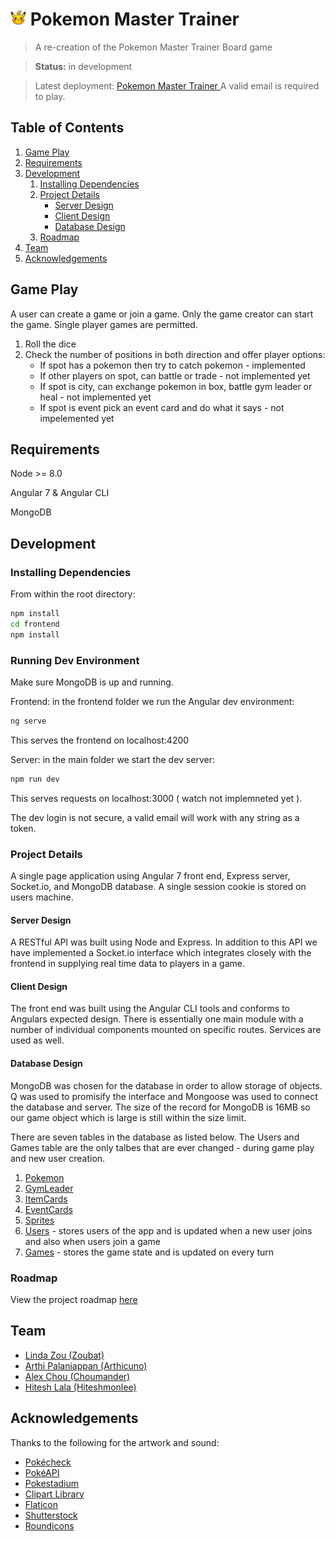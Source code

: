 # <img src="./frontend/src/game.png" alt="Logo" style="width:25px;" width="25px" height="25px"/> Pokemon Master Trainer

> A re-creation of the Pokemon Master Trainer Board game

> __Status:__ in development

> Latest deployment: [ Pokemon Master Trainer ]( http://chobek.com) A valid email is required to play.


## Table of Contents

1. [Game Play](#game-play)
1. [Requirements](#requirements)
1. [Development](#development)
    1. [Installing Dependencies](#installing-dependencies)
    1. [Project Details](#project-details)
        * [Server Design](#server-design)
        * [Client Design](#client-design)
        * [Database Design](#database-design)
    1. [Roadmap](#roadmap)
1. [Team](#team)
1. [Acknowledgements](#acknowledgements)


## Game Play

A user can create a game or join a game.  Only the game creator can start the game.
Single player games are permitted.

1. Roll the dice
1. Check the number of positions in both direction and offer player options:
    * If spot has a pokemon then try to catch pokemon - implemented
    * If other players on spot, can battle or trade - not implemented yet
    * If spot is city, can exchange pokemon in box, battle gym leader or heal - not implemented yet
    * If spot is event pick an event card and do what it says - not impelemented yet


## Requirements

Node >= 8.0

Angular 7 & Angular CLI 

MongoDB 


## Development

### Installing Dependencies

From within the root directory:

```sh
npm install
cd frontend
npm install
```

### Running Dev Environment

Make sure MongoDB is up and running.

Frontend: in the frontend folder we run the Angular dev environment:
```sh
ng serve
```
This serves the frontend on localhost:4200

Server: in the main folder we start the dev server:
```sh
npm run dev
```
This serves requests on localhost:3000 ( watch not implemneted yet ).

The dev login is not secure, a valid email will work with any string as a token.



### Project Details

A single page application using Angular 7 front end, Express server, Socket.io, and MongoDB database.  A single session cookie is stored on users machine.

#### Server Design

A RESTful API was built using Node and Express.  In addition to this API we have implemented a Socket.io interface which integrates closely with the frontend in supplying real time data to players in a game.


#### Client Design

The front end was built using the Angular CLI tools and conforms to Angulars expected design.  There is essentially one main module with a number of individual components mounted on specific routes.  Services are used as well.

#### Database Design

MongoDB was chosen for the database in order to allow storage of objects.  Q was used to promisify the interface and Mongoose was used to connect the database and server.  The size of the record for MongoDB is 16MB so our game object which is large is still within the size limit.

There are seven tables in the database as listed below.  The Users and Games table are the only talbes that are ever changed - during game play and new user creation.

1. [Pokemon](pokemonTable.md) 
1. [GymLeader](gymLeaderTable.md)
1. [ItemCards](itemCardsTable.md)
1. [EventCards](eventCardsTable.md)
1. [Sprites](spritesTable.md)
1. [Users](usersTable.md) - stores users of the app and is updated when a new user joins and also when users join a game
1. [Games](gamesTable.md) - stores the game state and is updated on every turn

### Roadmap

View the project roadmap [here](https://github.com/luminescent-recliners/pokemon-board-game/issues)


## Team
  <ul>
    <li><a href="https://github.com/Lindayezou">Linda Zou (Zoubat) </a></li>
    <li><a href="https://github.com/aarti156">Arthi Palaniappan (Arthicuno)</a></li>
    <li><a href="https://github.com/chououtside">Alex Chou (Choumander)</a></li>
    <li><a href="https://hiteshlala.com">Hitesh Lala (Hiteshmonlee)</a></li>
</ul>
  

## Acknowledgements
Thanks to the following for the artwork and sound:
<ul>
    <li><a href="http://sprites.pokecheck.org">Pokécheck</a></li>
    <li><a href="http://pokeapi.co">PokéAPI</a></li>
    <li><a href="http://www.pokestadium.com">Pokestadium</a></li>
    <li><a href="http://clipart-library.co">Clipart Library</a></li>
    <li><a href="https://www.flaticon.com">Flaticon</a></li>
    <li><a href="https://www.shutterstock.com">Shutterstock</a></li>
    <li><a href="https://roundicons.com">Roundicons</a></li>
</ul>
